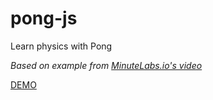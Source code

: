 # pong-js

Learn physics with Pong

_Based on example from [MinuteLabs.io's video](https://youtu.be/gNA6HKRWAI0)_

[DEMO](https://pham-dat.github.io/pong-js/)

